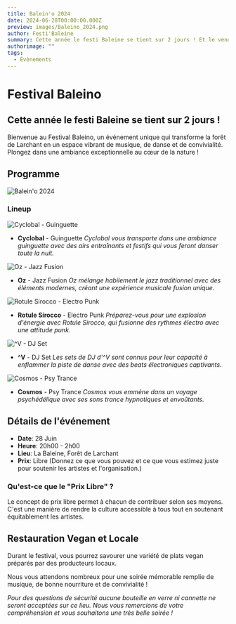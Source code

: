 ```yaml
---
title: Balein'o 2024
date: 2024-06-28T00:00:00.000Z
preview: images/Baleino_2024.png
author: Festi'Baleine
summary: Cette année le festi Baleine se tient sur 2 jours ! Et le vendredi c'est Balein'o !
authorimage: ""
tags:
  - Évènements
---
```


# Festival Baleino

## Cette année le festi Baleine se tient sur 2 jours !

Bienvenue au Festival Baleino, un événement unique qui transforme la forêt de Larchant en un espace vibrant de musique, de danse et de convivialité. Plongez dans une ambiance exceptionnelle au cœur de la nature !

## Programme

![Balein'o 2024](/images/Baleino_2024.png)

### Lineup

![Cyclobal - Guinguette](../static/cyclobal-image.png)

- **Cyclobal** - Guinguette
  _Cyclobal vous transporte dans une ambiance guinguette avec des airs entraînants et festifs qui vous feront danser toute la nuit._

![Oz - Jazz Fusion](../static/oz-image.png)

- **Oz** - Jazz Fusion
  _Oz mélange habilement le jazz traditionnel avec des éléments modernes, créant une expérience musicale fusion unique._

![Rotule Sirocco - Electro Punk](../static/rotule-sirocco-image.png)

- **Rotule Sirocco** - Electro Punk
  _Préparez-vous pour une explosion d'énergie avec Rotule Sirocco, qui fusionne des rythmes électro avec une attitude punk._

![^V - DJ Set](../static/av-image.png)

- **^V** - DJ Set
  _Les sets de DJ d'^V sont connus pour leur capacité à enflammer la piste de danse avec des beats électroniques captivants._

![Cosmos - Psy Trance](../static/cosmos-image.png)

- **Cosmos** - Psy Trance
  _Cosmos vous emmène dans un voyage psychédélique avec ses sons trance hypnotiques et envoûtants._

## Détails de l'événement

- **Date**: 28 Juin
- **Heure**: 20h00 - 2h00
- **Lieu**: La Baleine, Forêt de Larchant
- **Prix**: Libre (Donnez ce que vous pouvez et ce que vous estimez juste pour soutenir les artistes et l'organisation.)

### Qu'est-ce que le "Prix Libre" ?

Le concept de prix libre permet à chacun de contribuer selon ses moyens. C'est une manière de rendre la culture accessible à tous tout en soutenant équitablement les artistes.

## Restauration Vegan et Locale

Durant le festival, vous pourrez savourer une variété de plats vegan préparés par des producteurs locaux.

Nous vous attendons nombreux pour une soirée mémorable remplie de musique, de bonne nourriture et de convivialité !

_Pour des questions de sécurité aucune bouteille en verre ni cannette ne seront acceptées sur ce lieu. Nous vous remercions de votre compréhension et vous souhaitons une très belle soirée !_
